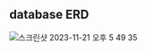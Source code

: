 ## database ERD
![스크린샷 2023-11-21 오후 5 49 35](https://github.com/youngseo9603/food_trip/assets/81522548/6d10ddc1-cdbd-4db4-ab46-cf3839c591f9)

